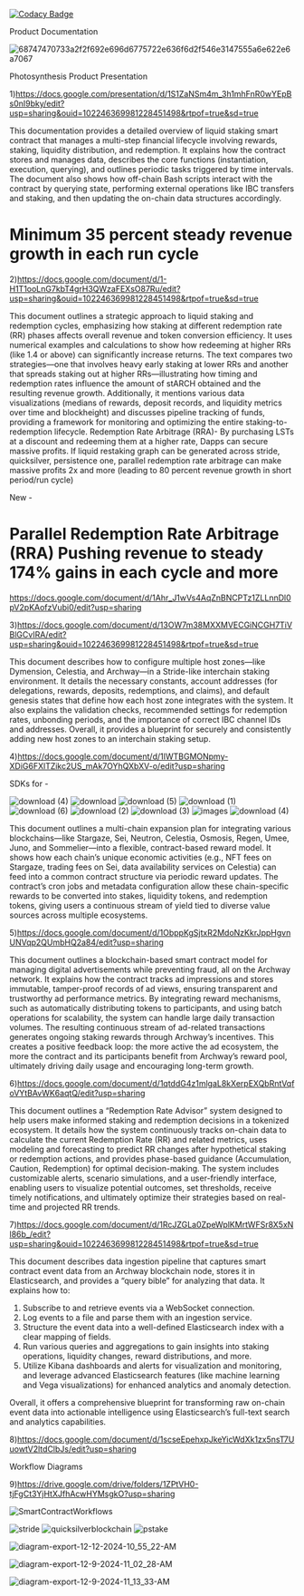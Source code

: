 [![Codacy Badge](https://app.codacy.com/project/badge/Grade/8f3febf7229748e9ac265bb0f5bd34f7)](https://app.codacy.com?utm_source=gh&utm_medium=referral&utm_content=&utm_campaign=Badge_grade)


Product Documentation


![68747470733a2f2f692e696d6775722e636f6d2f546e3147555a6e622e6a7067](https://github.com/user-attachments/assets/41d243a3-4360-45c1-aaf2-4d78cdd04325)


Photosynthesis Product Presentation


1)https://docs.google.com/presentation/d/1S1ZaNSm4m_3h1mhFnR0wYEpBs0nI9bky/edit?usp=sharing&ouid=102246369981228451498&rtpof=true&sd=true



This documentation provides a detailed overview of liquid staking smart contract that manages a multi-step financial lifecycle involving rewards, staking, liquidity distribution, and redemption. It explains how the contract stores and manages data, describes the core functions (instantiation, execution, querying), and outlines periodic tasks triggered by time intervals. The document also shows how off-chain Bash scripts interact with the contract by querying state, performing external operations like IBC transfers and staking, and then updating the on-chain data structures accordingly.


# Minimum 35 percent steady revenue growth in each run cycle


2)https://docs.google.com/document/d/1-H1T1ooLnG7kbT4grH3QWzaFEXsO87Ru/edit?usp=sharing&ouid=102246369981228451498&rtpof=true&sd=true




This document outlines a strategic approach to liquid staking and redemption cycles, emphasizing how staking at different redemption rate (RR) phases affects overall revenue and token conversion efficiency. It uses numerical examples and calculations to show how redeeming at higher RRs (like 1.4 or above) can significantly increase returns. The text compares two strategies—one that involves heavy early staking at lower RRs and another that spreads staking out at higher RRs—illustrating how timing and redemption rates influence the amount of stARCH obtained and the resulting revenue growth. Additionally, it mentions various data visualizations (medians of rewards, deposit records, and liquidity metrics over time and blockheight) and discusses pipeline tracking of funds, providing a framework for monitoring and optimizing the entire staking-to-redemption lifecycle. Redemption Rate Arbitrage (RRA)- By purchasing LSTs at a discount and redeeming them at a higher rate, Dapps can secure massive profits.
If liquid restaking graph can be generated across stride, quicksilver, persistence one, parallel redemption rate arbitrage can make massive profits 2x and more (leading to 80 percent revenue growth in short period/run cycle)



New - 
# Parallel Redemption Rate Arbitrage (RRA) Pushing revenue to steady 174% gains in each cycle and more

https://docs.google.com/document/d/1Ahr_J1wVs4AqZnBNCPTz1ZLLnnDl0pV2pKAofzVubi0/edit?usp=sharing





3)https://docs.google.com/document/d/13OW7m38MXXMVECGiNCGH7TiVBlGCvIRA/edit?usp=sharing&ouid=102246369981228451498&rtpof=true&sd=true



This document describes how to configure multiple host zones—like Dymension, Celestia, and Archway—in a Stride-like interchain staking environment. It details the necessary constants, account addresses (for delegations, rewards, deposits, redemptions, and claims), and default genesis states that define how each host zone integrates with the system. It also explains the validation checks, recommended settings for redemption rates, unbonding periods, and the importance of correct IBC channel IDs and addresses. Overall, it provides a blueprint for securely and consistently adding new host zones to an interchain staking setup.

4)https://docs.google.com/document/d/1IWTBGMONpmy-XDiG6FXlTZikc2US_mAk7OYhQXbXV-o/edit?usp=sharing






SDKs for - 

![download (4)](https://github.com/user-attachments/assets/6cf98e4b-9e84-49b3-a3d5-3b4d8aae5af2) ![download](https://github.com/user-attachments/assets/b3960ca4-e80d-4c1c-8b4e-dd80b81a88fe) 
![download (5)](https://github.com/user-attachments/assets/a503d479-7efd-4c86-b896-0cd9b578afb7) ![download (1)](https://github.com/user-attachments/assets/fe437dbd-cfeb-4162-8815-4d64c54ae905)
![download (6)](https://github.com/user-attachments/assets/64a01f23-f1cd-4bfb-ad88-3ab49fc9ff5e) ![download (2)](https://github.com/user-attachments/assets/76c4c7f0-726e-4ca6-8ad7-9361e0ec3e89)
![download (3)](https://github.com/user-attachments/assets/b509cb96-5f1f-4b8d-904d-ca0e34c150e0)  ![images](https://github.com/user-attachments/assets/f5d09cf5-a2c4-4148-9aa8-d627d16aba16)
![download (4)](https://github.com/user-attachments/assets/5c59c035-c4a7-4851-98f2-22eb8a29a0e1)

This document outlines a multi-chain expansion plan for integrating various blockchains—like Stargaze, Sei, Neutron, Celestia, Osmosis, Regen, Umee, Juno, and Sommelier—into a flexible, contract-based reward model. It shows how each chain’s unique economic activities (e.g., NFT fees on Stargaze, trading fees on Sei, data availability services on Celestia) can feed into a common contract structure via periodic reward updates. The contract’s cron jobs and metadata configuration allow these chain-specific rewards to be converted into stakes, liquidity tokens, and redemption tokens, giving users a continuous stream of yield tied to diverse value sources across multiple ecosystems.


5)https://docs.google.com/document/d/1ObppKgSjtxR2MdoNzKkrJppHgvnUNVqp2QUmbHQ2a84/edit?usp=sharing




This document outlines a blockchain-based smart contract model for managing digital advertisements while preventing fraud, all on the Archway network. It explains how the contract tracks ad impressions and stores immutable, tamper-proof records of ad views, ensuring transparent and trustworthy ad performance metrics. By integrating reward mechanisms, such as automatically distributing tokens to participants, and using batch operations for scalability, the system can handle large daily transaction volumes. The resulting continuous stream of ad-related transactions generates ongoing staking rewards through Archway’s incentives. This creates a positive feedback loop: the more active the ad ecosystem, the more the contract and its participants benefit from Archway’s reward pool, ultimately driving daily usage and encouraging long-term growth.

6)https://docs.google.com/document/d/1qtddG4z1mlgaL8kXerpEXQbRntVqfoVYtBAvWK6aqtQ/edit?usp=sharing



This document outlines a “Redemption Rate Advisor” system designed to help users make informed staking and redemption decisions in a tokenized ecosystem. It details how the system continuously tracks on-chain data to calculate the current Redemption Rate (RR) and related metrics, uses modeling and forecasting to predict RR changes after hypothetical staking or redemption actions, and provides phase-based guidance (Accumulation, Caution, Redemption) for optimal decision-making. The system includes customizable alerts, scenario simulations, and a user-friendly interface, enabling users to visualize potential outcomes, set thresholds, receive timely notifications, and ultimately optimize their strategies based on real-time and projected RR trends.

7)https://docs.google.com/document/d/1RcJZGLa0ZpeWplKMrtWFSr8X5xNl86b_/edit?usp=sharing&ouid=102246369981228451498&rtpof=true&sd=true



This document describes data ingestion pipeline that captures smart contract event data from an Archway blockchain node, stores it in Elasticsearch, and provides a “query bible” for analyzing that data. It explains how to:

1. Subscribe to and retrieve events via a WebSocket connection.
2. Log events to a file and parse them with an ingestion service.
3. Structure the event data into a well-defined Elasticsearch index with a clear mapping of fields.
4. Run various queries and aggregations to gain insights into staking operations, liquidity changes, reward distributions, and more.
5. Utilize Kibana dashboards and alerts for visualization and monitoring, and leverage advanced Elasticsearch features (like machine learning and Vega visualizations) for enhanced analytics and anomaly detection.

Overall, it offers a comprehensive blueprint for transforming raw on-chain event data into actionable intelligence using Elasticsearch’s full-text search and analytics capabilities.

8)https://docs.google.com/document/d/1scseEpehxpJkeYicWdXk1zx5nsT7UuowtV2ltdClbJs/edit?usp=sharing



Workflow Diagrams 

9)https://drive.google.com/drive/folders/1ZPtVH0-tjFgCt3YjHtXJfhAcwHYMsgkO?usp=sharing







![SmartContractWorkflows](https://github.com/user-attachments/assets/20623004-6f03-4610-a9ef-a14da3a24986)







![stride](https://github.com/user-attachments/assets/53c8da31-f0c1-4799-aba4-c0f33287857d)          ![quicksilverblockchain](https://github.com/user-attachments/assets/16181859-91f0-46dd-9650-bd381fe1b60b)           ![pstake](https://github.com/user-attachments/assets/a9e35921-da0b-49a1-9e54-4e32272a8539)


![diagram-export-12-12-2024-10_55_22-AM](https://github.com/user-attachments/assets/537af863-4a26-4e4e-bdc6-2bc79bf84cd7)











![diagram-export-12-9-2024-11_02_28-AM](https://github.com/user-attachments/assets/ef22852a-5f1e-4b18-9283-946ab27da55e)












 ![diagram-export-12-9-2024-11_13_33-AM](https://github.com/user-attachments/assets/48233a76-4ab5-4682-85d6-2e65dc6b5c75)

